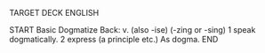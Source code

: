 TARGET DECK
ENGLISH

START
Basic
Dogmatize
Back: v. (also -ise) (-zing or -sing) 1 speak dogmatically. 2 express (a principle etc.) As dogma.
END
